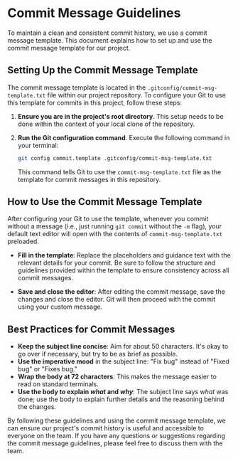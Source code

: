# Commit Message Guidelines

To maintain a clean and consistent commit history, we use a commit message template. This document explains how to set up and use the commit message template for our project.

## Setting Up the Commit Message Template

The commit message template is located in the `.gitconfig/commit-msg-template.txt` file within our project repository. To configure your Git to use this template for commits in this project, follow these steps:

1. **Ensure you are in the project's root directory**. This setup needs to be done within the context of your local clone of the repository.

2. **Run the Git configuration command**. Execute the following command in your terminal:

   ```bash
   git config commit.template .gitconfig/commit-msg-template.txt
   ```

   This command tells Git to use the `commit-msg-template.txt` file as the template for commit messages in this repository.

## How to Use the Commit Message Template

After configuring your Git to use the template, whenever you commit without a message (i.e., just running `git commit` without the `-m` flag), your default text editor will open with the contents of `commit-msg-template.txt` preloaded.

- **Fill in the template**: Replace the placeholders and guidance text with the relevant details for your commit. Be sure to follow the structure and guidelines provided within the template to ensure consistency across all commit messages.

- **Save and close the editor**: After editing the commit message, save the changes and close the editor. Git will then proceed with the commit using your custom message.

## Best Practices for Commit Messages

- **Keep the subject line concise**: Aim for about 50 characters. It's okay to go over if necessary, but try to be as brief as possible.
- **Use the imperative mood** in the subject line: "Fix bug" instead of "Fixed bug" or "Fixes bug."
- **Wrap the body at 72 characters**: This makes the message easier to read on standard terminals.
- **Use the body to explain _what_ and _why_**: The subject line says _what_ was done; use the body to explain further details and the reasoning behind the changes.

By following these guidelines and using the commit message template, we can ensure our project's commit history is useful and accessible to everyone on the team. If you have any questions or suggestions regarding the commit message guidelines, please feel free to discuss them with the team.
